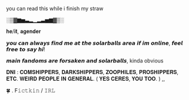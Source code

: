 you can read this while i finish my straw 

░▒▓▆▅▃▂▁▂▃▅▆▓▒░

𝐡𝐞/𝐢𝐭, 𝐚𝐠𝐞𝐧𝐝𝐞𝐫

𝙮𝙤𝙪 𝙘𝙖𝙣 𝙖𝙡𝙬𝙖𝙮𝙨 𝙛𝙞𝙣𝙙 𝙢𝙚 𝙖𝙩 𝙩𝙝𝙚 𝙨𝙤𝙡𝙖𝙧𝙗𝙖𝙡𝙡𝙨 𝙖𝙧𝙚𝙖 𝙞𝙛 𝙞𝙢 𝙤𝙣𝙡𝙞𝙣𝙚, 𝙛𝙚𝙚𝙡 𝙛𝙧𝙚𝙚 𝙩𝙤 𝙨𝙖𝙮 𝙝𝙞!

𝙢𝙖𝙞𝙣 𝙛𝙖𝙣𝙙𝙤𝙢𝙨 𝙖𝙧𝙚 𝙛𝙤𝙧𝙨𝙖𝙠𝙚𝙣 𝙖𝙣𝙙 𝙨𝙤𝙡𝙖𝙧𝙗𝙖𝙡𝙡𝙨, kinda obvious


𝐃𝐍𝐈 :   𝐂𝐎𝐌𝐒𝐇𝐈𝐏𝐏𝐄𝐑𝐒, 𝐃𝐀𝐑𝐊𝐒𝐇𝐈𝐏𝐏𝐄𝐑𝐒, 𝐙𝐎𝐎𝐏𝐇𝐈𝐋𝐄𝐒, 𝐏𝐑𝐎𝐒𝐇𝐈𝐏𝐏𝐄𝐑𝐒, 𝐄𝐓𝐂. 𝐖𝐄𝐈𝐑𝐃 𝐏𝐄𝐎𝐏𝐋𝐄 𝐈𝐍 𝐆𝐄𝐍𝐄𝐑𝐀𝐋. ( 𝐘𝐄𝐒 𝐂𝐄𝐑𝐄𝐒, 𝐘𝐎𝐔 𝐓𝐎𝐎. ) ,,

   🍀 . F𝚒𝚌𝚝𝚔𝚒𝚗 / 𝙸𝚁𝙻
